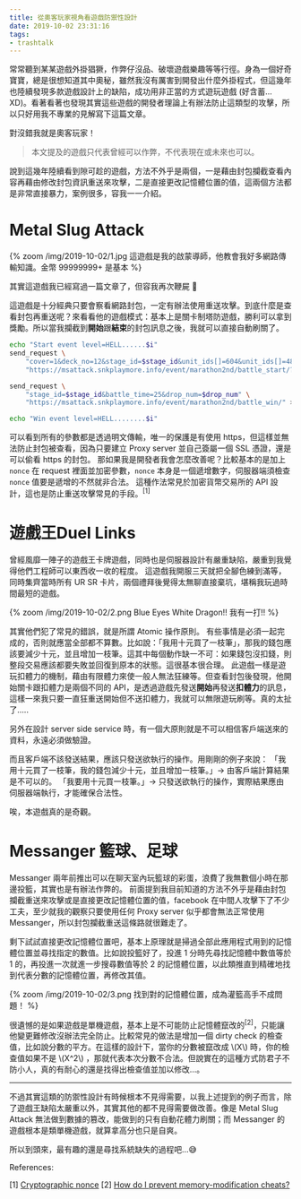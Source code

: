 ```yaml
---
title: 從奧客玩家視角看遊戲防禦性設計
date: 2019-10-02 23:31:16
tags:
- trashtalk
---
```



常常聽到某某遊戲外掛猖獗，作弊仔沒品、破壞遊戲樂趣等等行徑。身為一個好奇寶寶，總是很想知道其中奧秘，雖然我沒有厲害到開發出什麼外掛程式，但這幾年也陸續發現多款遊戲設計上的缺陷，成功用非正當的方式遊玩遊戲 (好含蓄…XD)。看著看著也發現其實這些遊戲的開發者理論上有辦法防止這類型的攻擊，所以只好用我不專業的見解寫下這篇文章。

對沒錯我就是奧客玩家！

> 本文提及的遊戲只代表曾經可以作弊，不代表現在或未來也可以。
 

<!-- more -->

說到這幾年陸續看到隙可趁的遊戲，方法不外乎是兩個，一是藉由封包攔截查看內容再藉由修改封包資訊重送來攻擊，二是直接更改記憶體位置的值，這兩個方法都是非常直接暴力，案例很多，容我一一介紹。

# Metal Slug Attack

{% zoom /img/2019-10-02/1.jpg 這遊戲是我的啟蒙導師，他教會我好多網路傳輸知識。金幣 99999999+ 是基本 %}


其實這遊戲我已經寫過一篇文章了，但容我再次鞭屍 🤣

這遊戲是十分經典只要會察看網路封包，一定有辦法使用重送攻擊。到底什麼是查看封包再重送呢？來看看他的遊戲模式：基本上是關卡制塔防遊戲，勝利可以拿到獎勵。所以當我攔截到**開始**跟**結束**的封包訊息之後，我就可以直接自動刷關了。

```sh
echo "Start event level=HELL......$i"
send_request \
    "cover=1&deck_no=12&stage_id=$stage_id&unit_ids[]=604&unit_ids[]=485&unit_level[]=50&unit_level[]=50" \
    "https://msattack.snkplaymore.info/event/marathon2nd/battle_start/?kpi1=$stage_id"  > /dev/null

send_request \
    "stage_id=$stage_id&battle_time=25&drop_num=$drop_num" \
    "https://msattack.snkplaymore.info/event/marathon2nd/battle_win/" > /dev/null

echo "Win event level=HELL........$i"
```

可以看到所有的參數都是透過明文傳輸，唯一的保護是有使用 https，但這樣並無法防止封包被查看，因為只要建立 Proxy server 並自己簽屬一個 SSL 憑證，還是可以偷看 https 的封包。
那如果我是開發者我會怎麼改善呢？比較基本的是加上 `nonce` 在 request 裡面並加密參數，`nonce` 本身是一個遞增數字，伺服器端須檢查 `nonce` 值要是遞增的不然就非合法。
這種作法常見於加密貨幣交易所的 API 設計，這也是防止重送攻擊常見的手段。<sup>[1]</sup>


# 遊戲王Duel Links

曾經風靡一陣子的遊戲王卡牌遊戲，同時也是伺服器設計有嚴重缺陷，嚴重到我覺得他們工程師可以東西收一收的程度。
這遊戲我開服三天就把全腳色練到滿等，同時集齊當時所有 UR SR 卡片，兩個禮拜後覺得太無聊直接棄坑，堪稱我玩過時間最短的遊戲。

{% zoom /img/2019-10-02/2.png Blue Eyes White Dragon!! 我有一打!! %}


其實他們犯了常見的錯誤，就是所謂 Atomic 操作原則。
有些事情是必須一起完成的，否則就應當全部都不算數。比如說：「我用十元買了一枝筆」，那我的錢包應該要減少十元，並且增加一枝筆。這其中每個動作缺一不可：如果錢包沒扣錢，則整段交易應該都要失敗並回復到原本的狀態。這很基本很合理。
此遊戲一樣是遊玩扣體力的機制，藉由有限體力來使一般人無法狂練等。但查看封包後發現，他開始關卡跟扣體力是兩個不同的 API，是透過遊戲先發送**開始**再發送**扣體力**的訊息，這樣一來我只要一直狂重送開始但不送扣體力，我就可以無限遊玩刷等。真的太扯了…..

另外在設計 server side service 時，有一個大原則就是不可以相信客戶端送來的資料，永遠必須做驗證。

而且客戶端不該發送結果，應該只發送欲執行的操作。用剛剛的例子來說：
「我用十元買了一枝筆，我的錢包減少十元，並且增加一枝筆。」→ 由客戶端計算結果是不可以的。
「我要用十元買一枝筆。」→ 只發送欲執行的操作，實際結果應由伺服器端執行，才能確保合法性。

唉，本遊戲真的是奇觀。


# Messanger 籃球、足球

Messanger 兩年前推出可以在聊天室內玩籃球的彩蛋，浪費了我無數個小時在那邊投籃，其實也是有辦法作弊的。
前面提到我目前知道的方法不外乎是藉由封包攔截重送來攻擊或是直接更改記憶體位置的值，facebook 在中間人攻擊下了不少工夫，至少就我的觀察只要使用任何 Proxy server 似乎都會無法正常使用 Messanger，所以封包攔截重送這條路就很難走了。

剩下試試直接更改記憶體位置吧，基本上原理就是掃過全部此應用程式用到的記憶體位置並尋找指定的數值。比如說投籃好了，投進 1 分時先尋找記憶體中數值等於 1 的，再投進一次就進一步搜尋數值等於 2 的記憶體位置，以此類推直到精確地找到代表分數的記憶體位置，再修改其值。


{% zoom /img/2019-10-02/3.png 找到對的記憶體位置，成為灌籃高手不成問題！ %}


很遺憾的是如果遊戲是單機遊戲，基本上是不可能防止記憶體竄改的<sup>[2]</sup>，只能讓他變更難修改沒辦法完全防止。比較常見的做法是增加一個 dirty check 的檢查值，比如說分數的平方。在這樣的設計下，當你的分數被竄改成 \\(X\\) 時，你的檢查值如果不是 \\(X^2\\) ，那就代表本次分數不合法。但說實在的這種方式防君子不防小人，真的有耐心的還是找得出檢查值並加以修改…。


----------

不過其實這類的防禦性設計有時候根本不見得需要，以我上述提到的例子而言，除了遊戲王缺陷太嚴重以外，其實其他的都不見得需要做改善。像是 Metal Slug Attack 無法做到數據的篡改，能做到的只有自動花體力刷關；而 Messanger 的遊戲根本是類單機遊戲，就算拿高分也只是自爽。

所以到頭來，最有趣的還是尋找系統缺失的過程吧…😅



References:

[1] [Cryptographic nonce](https://en.wikipedia.org/wiki/Cryptographic_nonce)
[2] [How do I prevent memory-modification cheats?](https://gamedev.stackexchange.com/questions/48629/how-do-i-prevent-memory-modification-cheats)

